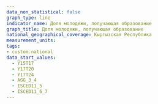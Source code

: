 ```yaml
---
data_non_statistical: false
graph_type: line
indicator_name: Доля молодежи, получающая образование
graph_title: Доля молодежи, получающая образование
national_geographical_coverage: Кыргызская Республика
measurement_units:
tags:
- custom.national
data_start_values:
  - Y15T17
  - Y17T20
  - Y17T24
  - AGG_3_4
  - ISCED11_5
  - ISCED11_6_7
---
```

